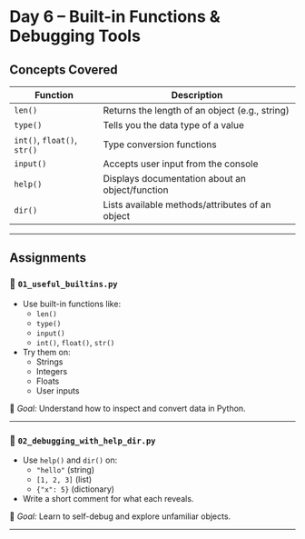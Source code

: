#  Day 6 – Built-in Functions & Debugging Tools

##  Concepts Covered

| Function       | Description                                      |
|----------------|--------------------------------------------------|
| `len()`        | Returns the length of an object (e.g., string)   |
| `type()`       | Tells you the data type of a value               |
| `int()`, `float()`, `str()` | Type conversion functions            |
| `input()`      | Accepts user input from the console              |
| `help()`       | Displays documentation about an object/function |
| `dir()`        | Lists available methods/attributes of an object |

---

##  Assignments

### 🔹 `01_useful_builtins.py`

- Use built-in functions like:
  - `len()`
  - `type()`
  - `input()`
  - `int()`, `float()`, `str()`
- Try them on:
  - Strings
  - Integers
  - Floats
  - User inputs

📌 *Goal:* Understand how to inspect and convert data in Python.

---

### 🔹 `02_debugging_with_help_dir.py`

- Use `help()` and `dir()` on:
  - `"hello"` (string)
  - `[1, 2, 3]` (list)
  - `{"x": 5}` (dictionary)
- Write a short comment for what each reveals.

📌 *Goal:* Learn to self-debug and explore unfamiliar objects.

---